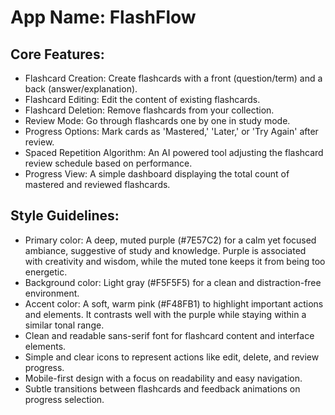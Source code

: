 # **App Name**: FlashFlow

## Core Features:

- Flashcard Creation: Create flashcards with a front (question/term) and a back (answer/explanation).
- Flashcard Editing: Edit the content of existing flashcards.
- Flashcard Deletion: Remove flashcards from your collection.
- Review Mode: Go through flashcards one by one in study mode.
- Progress Options: Mark cards as 'Mastered,' 'Later,' or 'Try Again' after review.
- Spaced Repetition Algorithm: An AI powered tool adjusting the flashcard review schedule based on performance.
- Progress View: A simple dashboard displaying the total count of mastered and reviewed flashcards.

## Style Guidelines:

- Primary color: A deep, muted purple (#7E57C2) for a calm yet focused ambiance, suggestive of study and knowledge. Purple is associated with creativity and wisdom, while the muted tone keeps it from being too energetic.
- Background color: Light gray (#F5F5F5) for a clean and distraction-free environment.
- Accent color: A soft, warm pink (#F48FB1) to highlight important actions and elements. It contrasts well with the purple while staying within a similar tonal range.
- Clean and readable sans-serif font for flashcard content and interface elements.
- Simple and clear icons to represent actions like edit, delete, and review progress.
- Mobile-first design with a focus on readability and easy navigation.
- Subtle transitions between flashcards and feedback animations on progress selection.